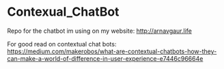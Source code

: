 # Contexual_ChatBot
Repo for the chatbot im using on my website: http://arnavgaur.life


For good read on contextual chat bots: https://medium.com/makerobos/what-are-contextual-chatbots-how-they-can-make-a-world-of-difference-in-user-experience-e7446c96664e

